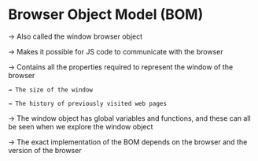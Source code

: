 # Browser Object Model (BOM)

→ Also called the window browser object

→  Makes it possible for JS code to communicate with the browser

→ Contains all the properties required to represent the window of the browser

    → The size of the window 
    
    → The history of previously visited web pages
    
→ The window object has global variables and functions, and these can all be seen when we explore the window object

→ The exact implementation of the BOM depends on the browser and the version of the browser